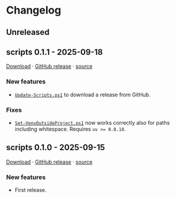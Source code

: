 # Changelog

## Unreleased

## scripts 0.1.1 - 2025-09-18

[Download](https://github.com/angelo-peronio/scripts/releases/download/v0.1.1/scripts-v0.1.1.zip)
 · [GitHub release](https://github.com/angelo-peronio/scripts/releases/tag/v0.1.1)
 · [source](https://github.com/angelo-peronio/scripts/tree/v0.1.1)

### New features

* [`Update-Scripts.ps1`](scripts/Update-Scripts.ps1) to download a release from GitHub.

### Fixes

* [`Set-VenvOutsideProject.ps1`](scripts/Set-VenvOutsideProject.ps1) now works correctly also for paths including whitespace. Requires `uv >= 0.8.18`.

## scripts 0.1.0 - 2025-09-15

[Download](https://github.com/angelo-peronio/scripts/releases/download/v0.1.0/scripts-v0.1.0.zip)
 · [GitHub release](https://github.com/angelo-peronio/scripts/releases/tag/v0.1.0)
 · [source](https://github.com/angelo-peronio/scripts/tree/v0.1.0)

### New features

* First release.
